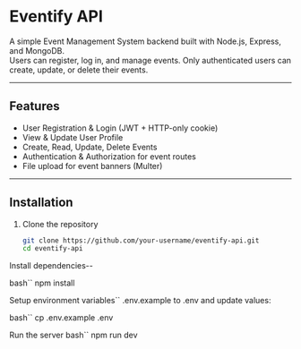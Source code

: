 # Eventify API

A simple Event Management System backend built with Node.js, Express, and MongoDB.  
Users can register, log in, and manage events. Only authenticated users can create, update, or delete their events.

---

## Features
- User Registration & Login (JWT + HTTP-only cookie)
- View & Update User Profile
- Create, Read, Update, Delete Events
- Authentication & Authorization for event routes
- File upload for event banners (Multer)

---

## Installation

1. Clone the repository
   ```bash
   git clone https://github.com/your-username/eventify-api.git
   cd eventify-api
   
Install dependencies--

bash``
npm install

Setup environment variables``
.env.example to .env and update values:

bash``
cp .env.example .env

Run the server
bash``
npm run dev
